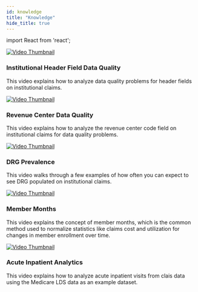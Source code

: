 ```yaml
---
id: knowledge
title: "Knowledge"
hide_title: true
---
```


import React from 'react';

<div style={{ display: "flex", flexDirection: "column", gap: "20px" }}>

<div style={{ display: "flex", alignItems: "flex-start" }}>
  <a href="https://www.youtube.com/watch?v=g6eQ5Xyoak0" target="_blank" rel="noopener noreferrer" style={{ minWidth: "120px", marginRight: "20px" }}>
    <img src="https://img.youtube.com/vi/g6eQ5Xyoak0/0.jpg" alt="Video Thumbnail" style={{ width: "120px", height: "auto", cursor: "pointer" }} />
  </a>
  <div>
    <h3 style={{ margin: "0 0 5px 0" }}>Institutional Header Field Data Quality</h3>
    <p style={{ margin: "0", fontSize: "0.9em", lineHeight: "1.4em" }}>
      This video explains how to analyze data quality problems for header fields on institutional claims.
    </p>
  </div>
</div>

<div style={{ display: "flex", alignItems: "flex-start" }}>
  <a href="https://www.youtube.com/watch?v=LBkrlZ4aSAE" target="_blank" rel="noopener noreferrer" style={{ minWidth: "120px", marginRight: "20px" }}>
    <img src="https://img.youtube.com/vi/LBkrlZ4aSAE/0.jpg" alt="Video Thumbnail" style={{ width: "120px", height: "auto", cursor: "pointer" }} />
  </a>
  <div>
    <h3 style={{ margin: "0 0 5px 0" }}>Revenue Center Data Quality</h3>
    <p style={{ margin: "0", fontSize: "0.9em", lineHeight: "1.4em" }}>
      This video explains how to analyze the revenue center code field on institutional claims for data quality problems.
    </p>
  </div>
</div>

<div style={{ display: "flex", alignItems: "flex-start" }}>
  <a href="https://www.youtube.com/watch?v=T3PiXyB_0go" target="_blank" rel="noopener noreferrer" style={{ minWidth: "120px", marginRight: "20px" }}>
    <img src="https://img.youtube.com/vi/T3PiXyB_0go/0.jpg" alt="Video Thumbnail" style={{ width: "120px", height: "auto", cursor: "pointer" }} />
  </a>
  <div>
    <h3 style={{ margin: "0 0 5px 0" }}>DRG Prevalence</h3>
    <p style={{ margin: "0", fontSize: "0.9em", lineHeight: "1.4em" }}>
      This video walks through a few examples of how often you can expect to see DRG populated on institutional claims.
    </p>
  </div>
</div>

<div style={{ display: "flex", alignItems: "flex-start" }}>
  <a href="https://www.youtube.com/watch?v=UNjUwevyBDk" target="_blank" rel="noopener noreferrer" style={{ minWidth: "120px", marginRight: "20px" }}>
    <img src="https://img.youtube.com/vi/UNjUwevyBDk/0.jpg" alt="Video Thumbnail" style={{ width: "120px", height: "auto", cursor: "pointer" }} />
  </a>
  <div>
    <h3 style={{ margin: "0 0 5px 0" }}>Member Months</h3>
    <p style={{ margin: "0", fontSize: "0.9em", lineHeight: "1.4em" }}>
      This video explains the concept of member months, which is the common method used to normalize statistics like claims cost and utilization for changes in member enrollment over time.
    </p>
  </div>
</div>

<div style={{ display: "flex", alignItems: "flex-start" }}>
  <a href="https://www.youtube.com/watch?v=QdEf718J_2Q" target="_blank" rel="noopener noreferrer" style={{ minWidth: "120px", marginRight: "20px" }}>
    <img src="https://img.youtube.com/vi/QdEf718J_2Q/0.jpg" alt="Video Thumbnail" style={{ width: "120px", height: "auto", cursor: "pointer" }} />
  </a>
  <div>
    <h3 style={{ margin: "0 0 5px 0" }}>Acute Inpatient Analytics</h3>
    <p style={{ margin: "0", fontSize: "0.9em", lineHeight: "1.4em" }}>
      This video explains how to analyze acute inpatient visits from clais data using the Medicare LDS data as an example dataset.
    </p>
  </div>
</div>

<!--
Claims Data Fundamentals

- Claims Data Generation Process
- Claims Data Tables and Columns
- Key Data Elements for Analytics
- Adjustments, Denials, and Reversals

Medical Economics

- Key Data Elements
- Member Months
- Calculating Spend PMPM
- Grouping Claims: An Overview
- Service Categories
- Encounters
- Condition Groups
- Provider Specialty
- Provider Attribution
- Case Study: MSK
- Case Study: Cardiology

Risk Adjustment

Quality Measures
-->

</div>
